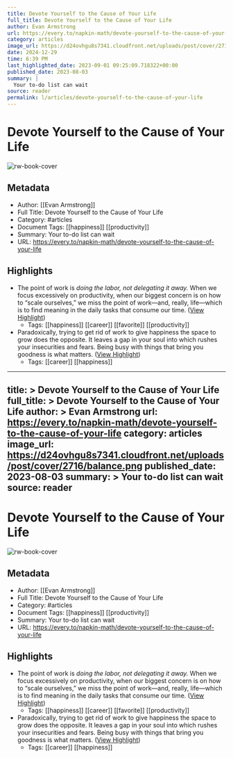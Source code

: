 ```yaml
---
title: Devote Yourself to the Cause of Your Life
full_title: Devote Yourself to the Cause of Your Life
author: Evan Armstrong
url: https://every.to/napkin-math/devote-yourself-to-the-cause-of-your-life
category: articles
image_url: https://d24ovhgu8s7341.cloudfront.net/uploads/post/cover/2716/balance.png
date: 2024-12-29
time: 6:39 PM
last_highlighted_date: 2023-09-01 09:25:09.718322+00:00
published_date: 2023-08-03
summary: |
  Your to-do list can wait
source: reader
permalink: l/articles/devote-yourself-to-the-cause-of-your-life
---
```

# Devote Yourself to the Cause of Your Life

![rw-book-cover](https://d24ovhgu8s7341.cloudfront.net/uploads/post/cover/2716/balance.png)

## Metadata
- Author: [[Evan Armstrong]]
- Full Title: Devote Yourself to the Cause of Your Life
- Category: #articles
- Document Tags: [[happiness]] [[productivity]] 
- Summary: Your to-do list can wait
- URL: https://every.to/napkin-math/devote-yourself-to-the-cause-of-your-life

## Highlights
- The point of work is *doing the labor, not delegating it away.* When we focus excessively on productivity, when our biggest concern is on how to “scale ourselves,” we miss the point of work—and, really, life—which is to find meaning in the daily tasks that consume our time. ([View Highlight](https://read.readwise.io/read/01h980vjsd2bhpjzzx3xcx8xq4))
    - Tags: [[happiness]] [[career]] [[favorite]] [[productivity]] 
- Paradoxically, trying to get rid of work to give happiness the space to grow does the opposite. It leaves a gap in your soul into which rushes your insecurities and fears. Being busy with things that bring you goodness is what matters. ([View Highlight](https://read.readwise.io/read/01h980z1kvf72bp170xycpg3p8))
    - Tags: [[career]] [[happiness]] 


---
title: >
  Devote Yourself to the Cause of Your Life
full_title: >
  Devote Yourself to the Cause of Your Life
author: >
  Evan Armstrong
url: https://every.to/napkin-math/devote-yourself-to-the-cause-of-your-life
category: articles
image_url: https://d24ovhgu8s7341.cloudfront.net/uploads/post/cover/2716/balance.png
published_date: 2023-08-03
summary: >
  Your to-do list can wait
source: reader
---
# Devote Yourself to the Cause of Your Life

![rw-book-cover](https://d24ovhgu8s7341.cloudfront.net/uploads/post/cover/2716/balance.png)

## Metadata
- Author: [[Evan Armstrong]]
- Full Title: Devote Yourself to the Cause of Your Life
- Category: #articles
- Document Tags: [[happiness]] [[productivity]] 
- Summary: Your to-do list can wait
- URL: https://every.to/napkin-math/devote-yourself-to-the-cause-of-your-life

## Highlights
- The point of work is *doing the labor, not delegating it away.* When we focus excessively on productivity, when our biggest concern is on how to “scale ourselves,” we miss the point of work—and, really, life—which is to find meaning in the daily tasks that consume our time. ([View Highlight](https://read.readwise.io/read/01h980vjsd2bhpjzzx3xcx8xq4))
    - Tags: [[happiness]] [[career]] [[favorite]] [[productivity]] 
- Paradoxically, trying to get rid of work to give happiness the space to grow does the opposite. It leaves a gap in your soul into which rushes your insecurities and fears. Being busy with things that bring you goodness is what matters. ([View Highlight](https://read.readwise.io/read/01h980z1kvf72bp170xycpg3p8))
    - Tags: [[career]] [[happiness]] 


